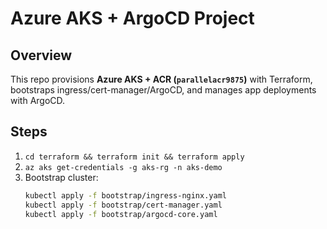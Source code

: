 # Azure AKS + ArgoCD Project

## Overview
This repo provisions **Azure AKS + ACR (`parallelacr9875`)** with Terraform, bootstraps ingress/cert-manager/ArgoCD, and manages app deployments with ArgoCD.

## Steps
1. `cd terraform && terraform init && terraform apply`
2. `az aks get-credentials -g aks-rg -n aks-demo`
3. Bootstrap cluster:
   ```bash
   kubectl apply -f bootstrap/ingress-nginx.yaml
   kubectl apply -f bootstrap/cert-manager.yaml
   kubectl apply -f bootstrap/argocd-core.yaml
